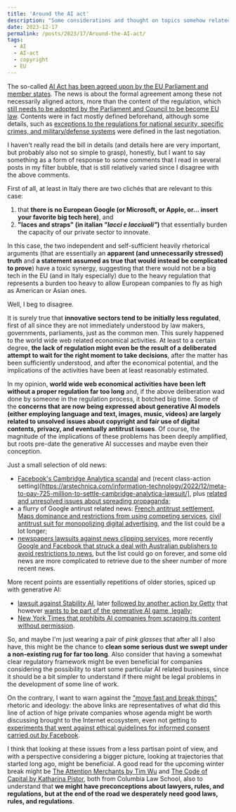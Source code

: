 ```yaml
---
title: 'Around the AI act'
description: "Some considerations and thought on topics somehow related to the AI act"
date: 2023-12-17
permalink: /posts/2023/17/Around-the-AI-act/
tags:
  - AI
  - AI-act
  - copyright
  - EU
---
```


The so-called [AI Act has been agreed upon by the EU Parliament and member states](https://www.theguardian.com/world/2023/dec/08/eu-agrees-historic-deal-with-worlds-first-laws-to-regulate-ai). The news is about the formal agreement among these not necessarily aligned actors, more than the content of the regulation, which [still needs to be adopted by the Parliament and Council to be become EU law](https://www.europarl.europa.eu/news/en/press-room/20231206IPR15699/artificial-intelligence-act-deal-on-comprehensive-rules-for-trustworthy-ai). Contents were in fact mostly defined beforehand, although some details, such as [exceptions to the regulations for national security, specific crimes, and military/defense systems](https://www.technologyreview.com/2023/12/11/1084942/five-things-you-need-to-know-about-the-eus-new-ai-act/) were defined in the last negotiation.

I haven't really read the bill in details (and details here are very important, but probably also not so simple to grasp), honestly, but I want to say something as a form of response to some comments that I read in several posts in my filter bubble, that is still relatively varied since I disagree with the above comments.

First of all, at least in Italy there are two clichés that are relevant to this case: 
1. that __there is no European Google (or Microsoft, or Apple, or... insert your favorite big tech here)__, and 
2. __"laces and straps" (in italian _"lacci e lacciuoli"_)__ that essentially burden the capacity of our private sector to innovate.

In this case, the two independent and self-sufficient heavily rhetorical arguments (that are essentially an __apparent (and unnecessarily stressed) truth__ and __a statement assumed as true that would instead be complicated to prove__) have a toxic synergy, suggesting that there would not be a big tech in the EU (and in Italy especially) due to the heavy regulation that represents a burden too heavy to allow European companies to fly as high as American or Asian ones.

Well, I beg to disagree.

It is surely true that __innovative sectors tend to be initially less regulated__, first of all since they are not immediately understood by law makers, governments, parliaments, just as the common men. This surely happened to the world wide web related economical activities. At least to a certain degree, __the lack of regulation might even be the result of a deliberated attempt to wait for the right moment to take decisions__, after the matter has been sufficiently understood, and after the economical potential, and the implications of the activities have been at least reasonably estimated.

In my opinion, __world wide web economical activities have been left without a proper regulation far too long__ and, if the above deliberation wad done by someone in the regulation process, it botched big time. Some of the __concerns that are now being expressed about generative AI models (either employing language and text, images, music, videos) are largely related to unsolved issues about copyright and fair use of digital contents, privacy, and eventually antitrust issues__. Of course, the magnitude of the implications of these problems has been deeply amplified, but roots pre-date the generative AI successes and maybe even their conception.

Just a small selection of old news:
- [Facebook's Cambridge Analytica scandal](https://arstechnica.com/tech-policy/2018/03/facebooks-cambridge-analytica-scandal-explained/) and (recent class-action setting)[https://arstechnica.com/information-technology/2022/12/meta-to-pay-725-million-to-settle-cambridge-analytica-lawsuit/], plus [related and unresolved issues about spreading propaganda](https://arstechnica.com/tech-policy/2017/10/facebook-google-and-twitter-tell-congress-they-spread-russian-propaganda/);
- a flurry of Google antirust related news: [French antitrust settlement](https://arstechnica.com/tech-policy/2021/06/google-will-pay-268m-revamp-ad-platform-to-settle-antitrust-claims/), [Maps dominance and restrictions from using competing services](https://arstechnica.com/gadgets/2022/03/googles-next-us-antitrust-issue-google-maps/), [civil antitrust suit for monopolizing digital advertising](https://arstechnica.com/tech-policy/2023/06/googles-ad-tech-dominance-spurs-more-antitrust-charges-report-says/), and the list could be a lot longer;
- [newspapers lawsuits against news clipping services](https://arstechnica.com/tech-policy/2013/03/newspapers-go-all-in-for-copyright-fight-against-clipping-service/?itm_source=parsely-api), more recently [Google and Facebook that struck a deal with Australian publishers to avoid restrictions to news](https://arstechnica.com/tech-policy/2021/02/big-tech-opens-wallet-for-publishers-as-australian-news-code-looms/), but the list could go on forever, and some old news are more complicated to retrieve due to the sheer number of more recent news.

More recent points are essentially repetitions of older stories, spiced up with generative AI:
- [lawsuit against Stability AI](https://arstechnica.com/tech-policy/2023/04/stable-diffusion-copyright-lawsuits-could-be-a-legal-earthquake-for-ai/), later [followed by another action by Getty](https://arstechnica.com/tech-policy/2023/02/getty-sues-stability-ai-for-copying-12m-photos-and-imitating-famous-watermark/) that however [wants to be part of the generative AI game, legally](https://arstechnica.com/tech-policy/2023/10/getty-images-built-a-socially-responsible-ai-tool-that-rewards-artists/);
- [New York Times that prohibits AI companies from scraping its content without permission](https://arstechnica.com/information-technology/2023/08/the-new-york-times-prohibits-ai-vendors-from-devouring-its-content/).

So, and maybe I'm just wearing a pair of _pink glasses_ that after all I also have, this might be the chance to __clean some serious dust we swept under a non-existing rug for far too long__. Also consider that having a somewhat clear regulatory framework might be even beneficial for companies considering the possibility to start some particular AI related business, since it should be a bit simpler to understand if there might be legal problems in the development of some line of work.

On the contrary, I want to warn against the ["move fast and break things"](https://en.wikipedia.org/wiki/Meta_Platforms#History) rhetoric and ideology: the above links are representatives of what did this line of action of hige private companies whose agenda might be worth discussing brought to the Internet ecosystem, even not getting to [experiments that went against ethical guidelines for informed consent carried out by Facebook](https://www.theguardian.com/technology/2014/jun/30/facebook-emotion-study-breached-ethical-guidelines-researchers-say).

I think that looking at these issues from a less partisan point of view, and with a perspective considering a bigger picture, looking at trajectories that started long ago, might be beneficial. A good read for the upcoming winter break might be [The Attention Merchants by Tim Wu](https://www.goodreads.com/book/show/28503628-the-attention-merchants) and [The Code of Capital by Katharina Pistor](https://www.goodreads.com/book/show/42585103-the-code-of-capital?ref=nav_sb_ss_1_12), both from Columbia Law School, also to understand that __we might have preconceptions about lawyers, rules, and regulations, but at the end of the road we desperately need good laws, rules, and regulations__.



